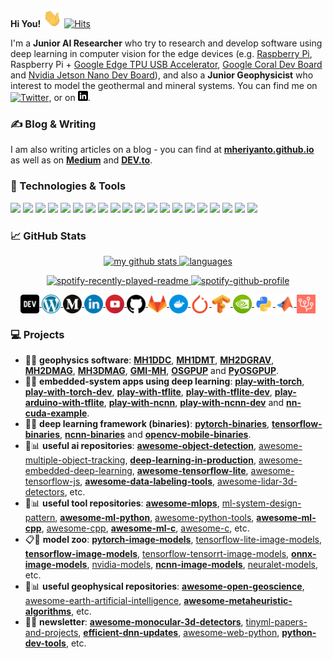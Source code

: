 **Hi You!** <img src="https://raw.githubusercontent.com/mheriyanto/mheriyanto/master/icons/wave.gif" width="30px">  [![Hits](https://hits.seeyoufarm.com/api/count/incr/badge.svg?url=https%3A%2F%2Fgithub.com%2Fmheriyanto%2Fhit-counter&count_bg=%2379C83D&title_bg=%23555555&icon=&icon_color=%23E7E7E7&title=visitors&edge_flat=false)](https://hits.seeyoufarm.com)

I'm a **Junior AI Researcher** who try to research and develop software using deep learning in computer vision for the edge devices (e.g. [Raspberry Pi](https://www.raspberrypi.org/), Raspberry Pi + [Google Edge TPU USB Accelerator](https://coral.ai/products/accelerator/), [Google Coral Dev Board](https://coral.ai/products/dev-board/) and [Nvidia Jetson Nano Dev Board](https://developer.nvidia.com/embedded/jetson-nano-developer-kit)), and also a **Junior Geophysicist** who interest to model the geothermal and mineral systems. You can find me on [![Twitter][1.1]][1],  or on [![LinkedIn][2.1]][2].


### &#x270d; Blog & Writing

I am also writing articles on a blog - you can find at [**mheriyanto.github.io**](https://mheriyanto.wordpress.com/) as well as on [**Medium**](https://medium.com/@mheriyanto) and [**DEV.to**](https://dev.to/mheriyanto).


### 🔧 Technologies & Tools
![](https://img.shields.io/badge/OS-Ubuntu-informational?style=flat&logo=ubuntu&logoColor=DD4814&color=23e7e7e7)
![](https://img.shields.io/badge/OS-Raspbian-informational?style=flat&logo=linux&logoColor=c51a4a&color=23e7e7e7)
![](https://img.shields.io/badge/Editor-VSCode-informational?style=flat&logo=git&logoColor=0078d7&color=23e7e7e7)
![](https://img.shields.io/badge/Editor-PyCharm-informational?style=flat&logo=pycharm&logoColor=E0FFFF&color=23e7e7e7)
![](https://img.shields.io/badge/CVS-Git-informational?style=flat&logo=git&logoColor=f34f29&color=23e7e7e7)
![](https://img.shields.io/badge/CVS-GitHub-informational?style=flat&logo=github&logoColor=FFFFFF&color=23e7e7e7)
![](https://img.shields.io/badge/CVS-GitLab-informational?style=flat&logo=gitlab&logoColor=FFFFFF&color=23e7e7e7)
![](https://img.shields.io/badge/Code-Python-informational?style=flat&logo=python&logoColor=FFD43B&color=23e7e7e7)
![](https://img.shields.io/badge/Code-C++-informational?style=flat&logo=c&logoColor=6495ED&color=23e7e7e7)
![](https://img.shields.io/badge/Code-Bash-informational?style=flat&logo=c&logoColor=6495ED&color=23e7e7e7)
![](https://img.shields.io/badge/Code-CMake-informational?style=flat&logo=cmake&logoColor=000080&color=23e7e7e7)
![](https://img.shields.io/badge/Code-Matlab-informational?style=flat&logo=mathworks&logoColor=FF0000&color=23e7e7e7)
![](https://img.shields.io/badge/Code-Octave-informational?style=flat&logo=octave&logoColor=1E90FF&color=23e7e7e7)
![](https://img.shields.io/badge/MLFramework-PyTorch-informational?style=flat&logo=pytorch&logoColor=EE4C2C&color=23e7e7e7)
![](https://img.shields.io/badge/MLFramework-TensorFlow-informational?style=flat&logo=tensorflow&logoColor=FF6F00&color=23e7e7e7)
![](https://img.shields.io/badge/MLFramework-OpenCV-informational?style=flat&logo=tensorflow&logoColor=orange&color=23e7e7e7)
![](https://img.shields.io/badge/Database-SQLite-informational?style=flat&logo=sqlite&logoColor=blue&color=23e7e7e7)
![](https://img.shields.io/badge/Database-PostgreSQL-informational?style=flat&logo=sqlite&logoColor=blue&color=23e7e7e7)
![](https://img.shields.io/badge/Tools-Docker-informational?style=flat&logo=docker&logoColor=0db7ed&color=23e7e7e7)
![](https://img.shields.io/badge/Cloud-Heroku-informational?style=flat&logo=heroku&logoColor=6762a6&color=23e7e7e7)


### &#x1f4c8; GitHub Stats

<a align="center" href="https://mheriyanto.github.io">
    <p align="center">
    <img src="https://github-readme-stats.vercel.app/api?username=mheriyanto&count_private=true&show_icons=true&theme=gotham" alt="my github stats" width="420"/>&nbsp;<img src="https://github-readme-stats.vercel.app/api/top-langs/?username=mheriyanto&layout=compact&theme=gotham" alt="languages" height="165">
    </p>
</a>

<a align="center" href="https://mheriyanto.github.io">
    <p align="center">
     <img src="https://spotify-recently-played-readme.vercel.app/api?user=mheriyanto&count=3&width=300" alt="spotify-recently-played-readme" width="230"/>&nbsp;<img src="https://spotify-github-profile.vercel.app/api/view?uid=mheriyanto&cover_image=true&theme=default" alt="spotify-github-profile" height="165">
   </p>
</a>


<p align="center">

<a href="https://dev.to/mheriyanto" target="blank">
<img align="center" src="https://github.com/mheriyanto/mheriyanto/blob/master/icons/dev.png?raw=true" height="30" width="30" />
</a>

<a href="https://mheriyanto.github.io" target="blank">
<img align="center" src="https://github.com/mheriyanto/mheriyanto/blob/master/icons/wordpress.png?raw=true" height="30" width="30" />
</a>

<a href="https://medium.com/@mheriyanto" target="blank">
<img align="center" src="https://github.com/mheriyanto/mheriyanto/blob/master/icons/medium.png?raw=true" height="30" width="30" />
</a>

<a href="https://linkedin.com/in/mheriyanto" target="blank">
<img align="center" src="https://github.com/mheriyanto/mheriyanto/blob/master/icons/linkedin.png?raw=true" height="30" width="30" />
</a>

<a href="https://www.youtube.com/channel/UCGPpspS9Gqmm4eMiOk-gGHw" target="blank">
<img align="center" src="https://github.com/mheriyanto/mheriyanto/blob/master/icons/youtube.png?raw=true" height="30" width="30" />
</a>

<a href="https://github.com/mheriyanto" target="blank">
<img align="center" src="https://github.com/mheriyanto/mheriyanto/blob/master/icons/github.png?raw=true" height="30" width="30" />
</a>

<a href="https://gitlab.com/mheriyanto" target="blank">
<img align="center" src="https://github.com/mheriyanto/mheriyanto/blob/master/icons/gitlab.png?raw=true" height="30" width="30" />
</a>

<a href="https://hub.docker.com/u/mheriyanto" target="blank">
<img align="center" src="https://github.com/mheriyanto/mheriyanto/blob/master/icons/docker.png?raw=true" height="30" width="30" />
</a>

<a href="https://discuss.pytorch.org/u/mheriyanto/summary" target="blank">
<img align="center" src="https://github.com/mheriyanto/mheriyanto/blob/master/icons/pytorch.png?raw=true" height="30" width="30" />
</a>

<a href="https://stackoverflow.com/questions/tagged/tensorflow" target="blank">
<img align="center" src="https://github.com/mheriyanto/mheriyanto/blob/master/icons/tensorflow.png?raw=true" height="30" width="30" />
</a>

<a href="https://forums.developer.nvidia.com/u/mheriyanto/summary" target="blank">
<img align="center" src="https://github.com/mheriyanto/mheriyanto/blob/master/icons/nvidia.png?raw=true" height="30" width="30" />
</a>

<a href="https://pypi.org/user/mheriyanto/" target="blank">
<img align="center" src="https://github.com/mheriyanto/mheriyanto/blob/master/icons/python.png?raw=true" height="30" width="30" />
</a>

<a href="https://www.mathworks.com/matlabcentral/profile/authors/8156443" target="blank">
<img align="center" src="https://github.com/mheriyanto/mheriyanto/blob/master/icons/matlab.png?raw=true" height="30" width="30" />
</a>

<a href="https://stackoverflow.com/questions/tagged/google-coral?tab=Active" target="blank">
<img align="center" src="https://github.com/mheriyanto/mheriyanto/blob/master/icons/coral.png?raw=true" height="30" width="30" />
</a>

</p>

[1]: https://twitter.com/emheriyanto
[1.1]: http://i.imgur.com/wWzX9uB.png

[2]: https://www.linkedin.com/in/mheriyanto/
[2.1]: https://github.com/mheriyanto/mheriyanto/blob/master/icons/linkedin-black.png


### :computer: Projects
+ :mag_right::wrench: **geophysics software**: [**MH1DDC**](https://github.com/mheriyanto/MH1DDC), [**MH1DMT**](https://github.com/mheriyanto/MH1DMT), [**MH2DGRAV**](https://github.com/mheriyanto/MH2DGRAV), [**MH2DMAG**](https://github.com/modeling-inversion-lab/2D-Magnetic-Inversion), [**MH3DMAG**](https://mheriyanto.wordpress.com/mh3dmag/), [**GMI-MH**](https://gmi-mh.herokuapp.com), [**OSGPUP**](https://github.com/Metkom/OSGPUP) and [**PyOSGPUP**](https://github.com/Metkom/PyOSGPUP).
+ :mag_right::wrench: **embedded-system apps using deep learning**: [**play-with-torch**](https://github.com/mheriyanto/play-with-torch), [**play-with-torch-dev**](https://gitlab.com/mheriyanto/play-with-torch-dev), [**play-with-tflite**](https://github.com/mheriyanto/play-with-tflite), [**play-with-tflite-dev**](https://gitlab.com/mheriyanto/play-with-tflite-dev), [**play-arduino-with-tflite**](https://github.com/mheriyanto/play-arduino-with-tflite), [**play-with-ncnn**](https://github.com/mheriyanto/play-with-ncnn), [**play-with-ncnn-dev**](https://gitlab.com/mheriyanto/play-with-ncnn-dev) and [**nn-cuda-example**](https://github.com/mheriyanto/nn-cuda-example).
+ :mag_right::wrench: **deep learning framework (binaries)**: [**pytorch-binaries**](https://github.com/mheriyanto/pytorch-binaries), [**tensorflow-binaries**](https://github.com/mheriyanto/tensorflow-binaries), [**ncnn-binaries**](https://github.com/Tencent/ncnn/releases) and [**opencv-mobile-binaries**](https://github.com/mheriyanto/opencv-mobile).
+ :pencil::bar_chart: **useful ai repositories**: [**awesome-object-detection**](https://github.com/hoya012/deep_learning_object_detection), [awesome-multiple-object-tracking](https://github.com/luanshiyinyang/awesome-multiple-object-tracking), [**deep-learning-in-production**](https://github.com/ahkarami/Deep-Learning-in-Production), [awesome-embedded-deep-learning](https://github.com/csarron/awesome-emdl), [**awesome-tensorflow-lite**](https://github.com/margaretmz/awesome-tensorflow-lite), [awesome-tensorflow-js](https://github.com/aaronhma/awesome-tensorflow-js), [**awesome-data-labeling-tools**](https://github.com/heartexlabs/awesome-data-labeling), [awesome-lidar-3d-detectors](https://github.com/Hub-Tian/Awesome-3D-Detectors), etc.
+ :pencil::bar_chart: **useful tool repositories**: [**awesome-mlops**](https://github.com/kelvins/awesome-mlops), [ml-system-design-pattern](https://github.com/mercari/ml-system-design-pattern), [**awesome-ml-python**](https://github.com/ml-tooling/best-of-ml-python), [awesome-python-tools](https://github.com/ml-tooling/best-of-python), [**awesome-ml-cpp**](https://github.com/bennylp/awesome-cpp-ml), [awesome-cpp](https://github.com/fffaraz/awesome-cpp), [**awesome-ml-c**](https://github.com/oz123/awesome-c#ai), [awesome-c](https://github.com/oz123/awesome-c), etc.
+ :clipboard::hamburger: **model zoo**: [**pytorch-image-models**](https://github.com/rwightman/pytorch-image-models), [tensorflow-lite-image-models](https://www.tensorflow.org/lite/examples), [**tensorflow-image-models**](https://github.com/tensorflow/models), [tensorflow-tensorrt-image-models](https://github.com/NVIDIA-AI-IOT/tf_trt_models), [**onnx-image-models**](https://github.com/onnx/models), [nvidia-models](https://github.com/NVIDIA/DeepLearningExamples), [**ncnn-image-models**](https://github.com/nilseuropa/ncnn_models), [neuralet-models](https://neuralet.com/models/), etc.
+ :pencil::bar_chart: **useful geophysical repositories**: [**awesome-open-geoscience**](https://github.com/softwareunderground/awesome-open-geoscience), [awesome-earth-artificial-intelligence](https://github.com/ESIPFed/Awesome-Earth-Artificial-Intelligence), [**awesome-metaheuristic-algorithms**](https://github.com/modeling-inversion-lab/awesome-metaheuristic-algorithms), etc.
+ :newspaper::fire: **newsletter**: [**awesome-monocular-3d-detectors**](https://github.com/BigTeacher-777/Awesome-Monocular-3D-detection), [tinyml-papers-and-projects](https://github.com/gigwegbe/tinyml-papers-and-projects), [**efficient-dnn-updates**](https://github.com/MingSun-Tse/EfficientDNNs), [awesome-web-python](https://github.com/ml-tooling/best-of-web-python), [**python-dev-tools**](https://github.com/ml-tooling/best-of-python-dev), etc.
